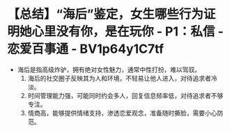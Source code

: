 # 【总结】“海后”鉴定，女生哪些行为证明她心里没有你，是在玩你 - P1：私信 - 恋爱百事通 - BV1p64y1C7tf

-   海后是指高级炸驴，拥有绝对女性魅力，通常中性打扮，难以驾驭。
    1.  海后的社交圈子反映其为人和环境，不轻易让他人进入，对待追求者冷淡。
    2.  时间管理能力强，可能同时约会多人，回复信息频率低，对待追求者不够专注。
    3.  情商高，能够提供情绪支持，渗透恋爱观念，准备随时撕脸，需要小心防范。